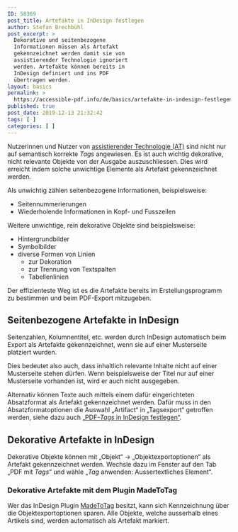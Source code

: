 ```yaml
---
ID: 58369
post_title: Artefakte in InDesign festlegen
author: Stefan Brechbühl
post_excerpt: >
  Dekorative und seitenbezogene
  Informationen müssen als Artefakt
  gekennzeichnet werden damit sie von
  assistierender Technologie ignoriert
  werden. Artefakte können bereits in
  InDesign definiert und ins PDF
  übertragen werden.
layout: basics
permalink: >
  https://accessible-pdf.info/de/basics/artefakte-in-indesign-festlegen/
published: true
post_date: 2019-12-13 21:32:42
tags: [ ]
categories: [ ]
---
```

Nutzerinnen und Nutzer von [assistierender Technologie (AT)](https://accessible-pdf.info/de/glossar/#assistive-technologie) sind nicht nur auf semantisch korrekte *Tags* angewiesen. Es ist auch wichtig dekorative, nicht relevante Objekte von der Ausgabe auszuschliessen. Dies wird erreicht indem solche unwichtige Elemente als Artefakt gekennzeichnet werden.

Als unwichtig zählen seitenbezogene Informationen, beispielsweise:

- Seitennummerierungen
- Wiederholende Informationen in Kopf- und Fusszeilen

Weitere unwichtige, rein dekorative Objekte sind beispielsweise:

- Hintergrundbilder
- Symbolbilder
- diverse Formen von Linien 
	- zur Dekoration
	- zur Trennung von Textspalten 
	- Tabellenlinien

Der effizienteste Weg ist es die Artefakte bereits im Erstellungsprogramm zu bestimmen und beim PDF-Export mitzugeben.

## Seitenbezogene Artefakte in InDesign

Seitenzahlen, Kolumnentitel, etc. werden durch InDesign automatisch beim Export als Artefakte gekennzeichnet, wenn sie auf einer Musterseite platziert wurden.

Dies bedeutet also auch, dass inhaltlich relevante Inhalte nicht  auf einer Musterseite stehen dürfen. Wenn beispielsweise der Titel nur auf einer Musterseite vorhanden ist, wird er auch nicht ausgegeben.

Alternativ können Texte auch mittels einem dafür eingerichteten Absatzformat als Artefakt gekennzeichnet werden. Dafür muss in den Absatzformatoptionen die Auswahl „Artifact“ in „Tagsexport“ getroffen werden, siehe dazu auch [„PDF-*Tags* in InDesign festlegen“](https://accessible-pdf.info/de/basics/pdf-tags-in-indesign-festlegen/).

## Dekorative Artefakte in InDesign

Dekorative Objekte können mit „Objekt“ → „Objektexportoptionen“ als Artefakt gekennzeichnet werden. Wechsle dazu im Fenster auf den Tab „PDF mit *Tags*“ und wähle „*Tag* anwenden: Aussertextliches Element“.

### Dekorative Artefakte mit dem Plugin MadeToTag

Wer das InDesign Plugin [MadeToTag](https://www.axaio.com/doku.php/de:products:madetotag) besitzt, kann sich Kennzeichnung über die Objektexportoptionen sparen. Alle Objekte, welche ausserhalb eines Artikels sind, werden automatisch als Artefakt markiert.
